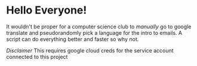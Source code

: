 
# Hello Everyone!

It wouldn't be proper for a computer science club to *manually* go to google translate and pseudorandomly pick a language 
for the intro to emails. A script can do everything better and faster so why not. 

*Disclaimer*
This requires google cloud creds for the service account connected to this project
